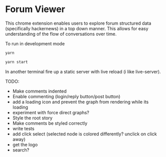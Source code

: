 # Forum Viewer

This chrome extension enables users to explore forum structured data (specifically hackernews) in a top down manner. This allows for easy understanding of the flow of conversations over time.

To run in development mode  

```sh
yarn

yarn start
```

In another terminal fire up a static server with live reload (i like live-server).


TODO:
- Make comments indented
- Enable commenting (login/reply button/post button)
- add a loading icon and prevent the graph from rendering while its loading
- experiment with force direct graphs?
- Style the root story
- Make comments be styled correctly
- write tests
- add click select (selected node is colored differently? unclick on click away)
- get the logo
- search?

